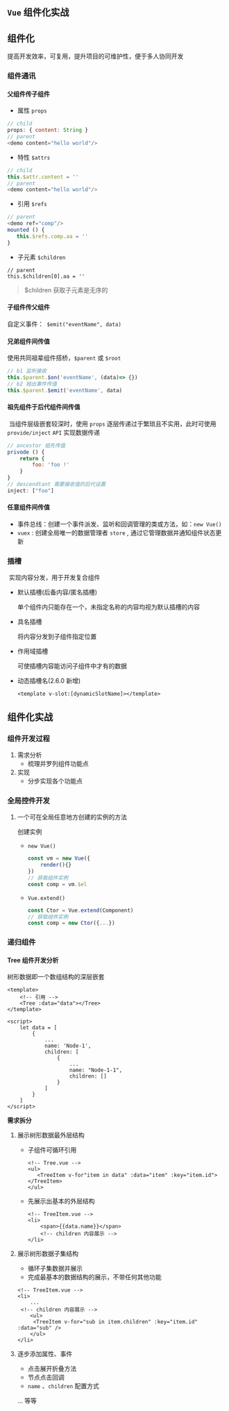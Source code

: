 ##  								`Vue` 组件化实战

## 组件化

提高开发效率，可复用，提升项目的可维护性，便于多人协同开发

### 组件通讯

#### 父组件传子组件

- 属性 `props`  

```js
// child
props: { content: String }
// parent
<demo content="hello world"/>
```

- 特性 `$attrs`

```js
// child
this.$attr.content = ''
// parent
<demo content="hello world"/>
```

- 引用 `$refs`

```js
// parent
<demo ref="comp"/>
mounted () {
   this.$refs.comp.aa = ''
}
```

- 子元素 `$children`

```
// parent
this.$children[0].aa = ''
```

> $children 获取子元素是无序的



#### 子组件传父组件

自定义事件：` $emit("eventName", data)`



#### 兄弟组件间传值

使用共同祖辈组件搭桥，`$parent` 或 `$root`

```js
// b1 监听接收
this.$parent.$on('eventName', (data)=> {})
// b2 抛出事件传值
this.$parent.$emit('eventName', data)
```



#### 祖先组件于后代组件间传值

​	当组件层级嵌套较深时，使用 `props` 逐层传递过于繁琐且不实用，此时可使用  `provide/inject` `API` 实现数据传递

```js
// ancestor 祖先传值
privode () {
    return {
        foo: 'foo !'
    }
}
// descendtant 需要接收值的后代设置
inject: ["foo"]
```



#### 任意组件间传值

- 事件总线：创建一个事件派发、监听和回调管理的类或方法，如：`new Vue()`
- `vuex` :  创建全局唯一的数据管理者 `store` , 通过它管理数据并通知组件状态更新



### 插槽

​	实现内容分发，用于开发复合组件

- 默认插槽(后备内容/匿名插槽)

  单个组件内只能存在一个，未指定名称的内容均视为默认插槽的内容

- 具名插槽

  将内容分发到子组件指定位置

- 作用域插槽

  可使插槽内容能访问子组件中才有的数据

- 动态插槽名(2.6.0 新增)

  ```vue
  <template v-slot:[dynamicSlotName]></template>
  ```

  



## 组件化实战

### 组件开发过程

1. 需求分析
   - 梳理并罗列组件功能点
2. 实现
   - 分步实现各个功能点



### 全局控件开发 

1. 一个可在全局任意地方创建的实例的方法

   创建实例

   - `new Vue()`

     ```js
     const vm = new Vue({
         render(){}
     })
     // 获取组件实例
     const comp = vm.$el
     ```

   - `Vue.extend()`

     ```js
     const Ctor = Vue.extend(Component)
     // 获取组件实例
     const comp = new Ctor({...})
     ```



### 递归组件

#### Tree 组件开发分析

树形数据即一个数组结构的深层嵌套

```vue
<template>
	<!-- 引用 --> 
	<Tree :data="data"></Tree>
</template>

<script>
    let data = [
        {
            ...
            name: 'Node-1',
            children: [
                {
                    ...
                    name: "Node-1-1",
                    children: []
                }
            ]
        }
    ]
</script>
```

**需求拆分**

1. 展示树形数据最外层结构

   - 子组件可循环引用

     ```vue
     <!-- Tree.vue -->
     <ul>
     	<TreeItem v-for"item in data" :data="item" :key="item.id"></TreeItem>
     </ul>
     ```

   - 先展示出基本的外层结构

     ```vue
     <!-- TreeItem.vue -->
     <li>
         <span>{{data.name}}</span>
         <!-- children 内容展示 -->
     </li>
     ```

2. 展示树形数据子集结构

   - 循环子集数据并展示
   - 完成最基本的数据结构的展示，不带任何其他功能

   ```vue
   <!-- TreeItem.vue -->
   <li>
       ...
   	<!-- children 内容展示 -->
       <ul>
       	<TreeItem v-for="sub in item.children" :key="item.id" :data="sub" />
       </ul>
   </li>
   ```

   

3. 逐步添加属性、事件

   - 点击展开折叠方法
   - 节点点击回调
   - `name`  、`children`  配置方式

   ... 等等



